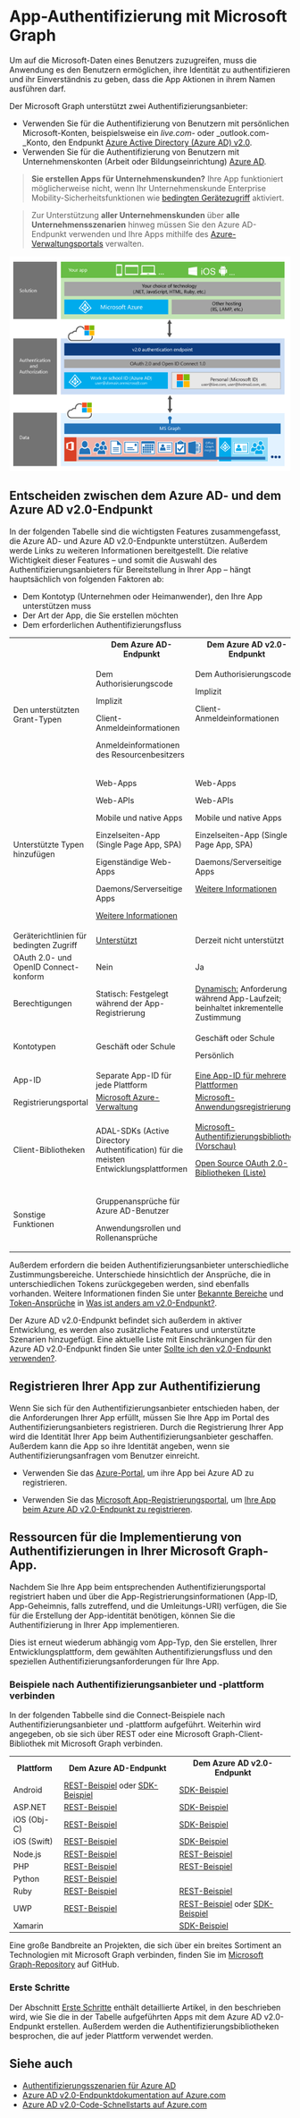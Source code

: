 # <a name="app-authentication-with-microsoft-graph"></a>App-Authentifizierung mit Microsoft Graph

Um auf die Microsoft-Daten eines Benutzers zuzugreifen, muss die Anwendung es den Benutzern ermöglichen, ihre Identität zu authentifizieren und ihr Einverständnis zu geben, dass die App Aktionen in ihrem Namen ausführen darf.

Der Microsoft Graph unterstützt zwei Authentifizierungsanbieter:

- Verwenden Sie für die Authentifizierung von Benutzern mit persönlichen Microsoft-Konten, beispielsweise ein _live.com-_ oder _outlook.com-_Konto, den Endpunkt [Azure Active Directory (Azure AD) v2.0](converged_auth.md).
- Verwenden Sie für die Authentifizierung von Benutzern mit Unternehmenskonten (Arbeit oder Bildungseinrichtung) [Azure AD](app_authorization.md).


> **Sie erstellen Apps für Unternehmenskunden?** Ihre App funktioniert möglicherweise nicht, wenn Ihr Unternehmenskunde Enterprise Mobility-Sicherheitsfunktionen wie <a href="https://azure.microsoft.com/en-us/documentation/articles/active-directory-conditional-access-device-policies/" target="_newtab">bedingten Gerätezugriff</a> aktiviert.  

> Zur Unterstützung **aller Unternehmenskunden** über **alle Unternehmensszenarien** hinweg müssen Sie den Azure AD-Endpunkt verwenden und Ihre Apps mithilfe des [Azure-Verwaltungsportals](https://aka.ms/aadapplist) verwalten.

![Microsoft Graph-Anwendungsstapel. Die Authentifizierung ist als Schicht zwischen Ihrer App und den unterschiedlichen Microsoft Graph-Ressourcen dargestellt.](./images/MSGraph_DevStack_v2Auth.png)

## <a name="deciding-between-the-azure-ad-and-azure-ad-v20-endpoints"></a>Entscheiden zwischen dem Azure AD- und dem Azure AD v2.0-Endpunkt

In der folgenden Tabelle sind die wichtigsten Features zusammengefasst, die Azure AD- und Azure AD v2.0-Endpunkte unterstützen. Außerdem werde Links zu weiteren Informationen bereitgestellt. Die relative Wichtigkeit dieser Features – und somit die Auswahl des Authentifizierungsanbieters für Bereitstellung in Ihrer App – hängt hauptsächlich von folgenden Faktoren ab:

- Dem Kontotyp (Unternehmen oder Heimanwender), den Ihre App unterstützen muss
- Der Art der App, die Sie erstellen möchten
- Dem erforderlichen Authentifizierungsfluss 

<table style="width:100%">
  <tr>
    <th></th>
    <th>Dem Azure AD-Endpunkt</th> 
    <th>Dem Azure AD v2.0-Endpunkt</th>
   </tr>
  <tr>
    <td>Den unterstützten Grant-Typen</td>
    <td style="vertical-align: text-top;"><p>Dem Authorisierungscode</p><p>Implizit</p><p>Client-Anmeldeinformationen</p><p>Anmeldeinformationen des Resourcenbesitzers</p></td> 
    <td style="vertical-align: text-top;"><p>Dem Authorisierungscode</p><p>Implizit</p><p>Client-Anmeldeinformationen</p></td>
   </tr>
  <tr>
    <td>Unterstützte Typen hinzufügen</td>
    <td style="vertical-align: text-top;"><p>Web-Apps</p><p>Web-APIs</p><p>Mobile und native Apps</p><p>Einzelseiten-App (Single Page App, SPA)</p><p>Eigenständige Web-Apps</p><p>Daemons/Serverseitige Apps</p><p><a href="https://azure.microsoft.com/en-us/documentation/articles/active-directory-authentication-scenarios/" target="_newtab">Weitere Informationen</a></p></td> 
    <td style="vertical-align: text-top;"><p>Web-Apps</p><p>Web-APIs</p><p>Mobile und native Apps</p><p>Einzelseiten-App (Single Page App, SPA)</p><p>Daemons/Serverseitige Apps</p><p><a href="https://azure.microsoft.com/en-us/documentation/articles/active-directory-v2-flows/" target="_newtab">Weitere Informationen</a></td>
   </tr>
  <tr>
    <td>Geräterichtlinien für bedingten Zugriff</td>
     <td><a href="https://azure.microsoft.com/en-us/documentation/articles/active-directory-conditional-access-device-policies/" target="_newtab">Unterstützt</a></td> 
    <td>Derzeit nicht unterstützt</td>
   </tr>
  <tr>
    <td>OAuth 2.0- und OpenID Connect-konform</td>
    <td>Nein</td> 
    <td>Ja</td>
  </tr>
  <tr>
    <td>Berechtigungen</td>
    <td>Statisch: Festgelegt während der App-Registrierung </td> 
    <td><a href ="https://azure.microsoft.com/en-us/documentation/articles/active-directory-v2-compare/#scopes-not-resources" target="_newtab">Dynamisch:</a> Anforderung während App-Laufzeit; beinhaltet inkrementelle Zustimmung</td>
  </tr>
  <tr>
    <td>Kontotypen</td>
    <td> <p>Geschäft oder Schule</p></td> 
    <td><p>Geschäft oder Schule</p><p>Persönlich</p> </td>
  </tr>
  <tr>
    <td>App-ID </td>
    <td>Separate App-ID für jede Plattform</td> 
    <td><a href ="https://azure.microsoft.com/en-us/documentation/articles/active-directory-v2-compare/#one-app-id-for-all-platforms" target="_newtab">Eine App-ID für mehrere Plattformen</a></td>
  </tr>
  <tr>
    <td>Registrierungsportal </td>
    <td><a href ="https://manage.windowsazure.com/" target="_newtab">Microsoft Azure-Verwaltung</a></td> 
    <td><a href ="https://apps.dev.microsoft.com" target="_newtab">Microsoft-Anwendungsregistrierung</a></td>
  </tr>
  <tr>
    <td>Client-Bibliotheken </td>
    <td>ADAL-SDKs (Active Directory Authentification) für die meisten Entwicklungsplattformen</td> 
    <td><p><a href="https://www.nuget.org/packages/Microsoft.Identity.Client" target="_newtab">Microsoft-Authentifizierungsbibliothek (Vorschau)</a></p><p><a href="https://azure.microsoft.com/en-us/documentation/articles/active-directory-v2-limitations/#restrictions-on-libraries-amp-sdks" target="_newtab">Open Source OAuth 2.0-Bibliotheken (Liste)</a></p> </td>
  </tr>
  <tr>
    <td>Sonstige Funktionen </td>
    <td><p>Gruppenansprüche für Azure AD-Benutzer</p><p>Anwendungsrollen und Rollenansprüche</p></td> 
    <td></td>
  </tr>
</table> 

Außerdem erfordern die beiden Authentifizierungsanbieter unterschiedliche Zustimmungsbereiche. Unterschiede hinsichtlich der Ansprüche, die in unterschiedlichen Tokens zurückgegeben werden, sind ebenfalls vorhanden. Weitere Informationen finden Sie unter [Bekannte Bereiche](https://azure.microsoft.com/en-us/documentation/articles/active-directory-v2-compare/#well-known-scopes) und [Token-Ansprüche](https://azure.microsoft.com/en-us/documentation/articles/active-directory-v2-compare/#token-claims) in [Was ist anders am v2.0-Endpunkt?](https://azure.microsoft.com/en-us/documentation/articles/active-directory-v2-compare/).

Der Azure AD v2.0-Endpunkt befindet sich außerdem in aktiver Entwicklung, es werden also zusätzliche Features und unterstützte Szenarien hinzugefügt. Eine aktuelle Liste mit Einschränkungen für den Azure AD v2.0-Endpunkt finden Sie unter [Sollte ich den v2.0-Endpunkt verwenden?](https://azure.microsoft.com/en-us/documentation/articles/active-directory-v2-limitations/).

## <a name="registering-your-app-for-authentication"></a>Registrieren Ihrer App zur Authentifizierung 

Wenn Sie sich für den Authentifizierungsanbieter entschieden haben, der die Anforderungen Ihrer App erfüllt, müssen Sie Ihre App im Portal des Authentifizierungsanbieters registrieren. Durch die Registrierung Ihrer App wird die Identität Ihrer App beim Authentifizierungsanbieter geschaffen. Außerdem kann die App so ihre Identität angeben, wenn sie Authentifizierungsanfragen vom Benutzer einreicht.

- Verwenden Sie das [Azure-Portal](https://portal.azure.com/), um ihre App bei Azure AD zu registrieren.

    <!--For Azure AD, you'll also need to associate your Office 365 account with Azure AD subscription in order to manage your apps.-->

- Verwenden Sie das [Microsoft App-Registrierungsportal](auth_register_app_v2.md), um [Ihre App beim Azure AD v2.0-Endpunkt zu registrieren](https://apps.dev.microsoft.com).


## <a name="resources-for-implementing-authentication-in-your-microsoft-graph-app"></a>Ressourcen für die Implementierung von Authentifizierungen in Ihrer Microsoft Graph-App. 

Nachdem Sie Ihre App beim entsprechenden Authentifizierungsportal registriert haben und über die App-Registrierungsinformationen (App-ID, App-Geheimnis, falls zutreffend, und die Umleitungs-URI) verfügen, die Sie für die Erstellung der App-identität benötigen, können Sie die Authentifizierung in Ihrer App implementieren. 

Dies ist erneut wiederum abhängig vom App-Typ, den Sie erstellen, Ihrer Entwicklungsplattform, dem gewählten Authentifizierungsfluss und den speziellen Authentifizierungsanforderungen für Ihre App. 

### <a name="connect-samples-by-authentication-provider-and-platform"></a>Beispiele nach Authentifizierungsanbieter und -plattform verbinden

In der folgenden Tabbelle sind die Connect-Beispiele nach Authentifizierungsanbieter und -plattform aufgeführt. Weiterhin wird angegeben, ob sie sich über REST oder eine Microsoft Graph-Client-Bibliothek mit Microsoft Graph verbinden.

<table>
  <tr>
    <th>Plattform</th>
    <th>Dem Azure AD-Endpunkt</th> 
    <th>Dem Azure AD v2.0-Endpunkt</th>
  </tr>
  <tr>
    <td>Android</td>
    <td>
        <a href="https://github.com/microsoftgraph/android-java-connect-rest-sample">REST-Beispiel</a> oder <a href="https://github.com/microsoftgraph/android-java-connect-sample/tree/last_v1_auth">SDK-Beispiel</a>
    </td> 
    <td>
        <a href="https://github.com/microsoftgraph/android-java-connect-sample">SDK-Beispiel</a>
    </td> 
  </tr>
  <tr>
    <td>ASP.NET</td>
    <td>
        <a href="https://github.com/microsoftgraph/aspnet-connect-rest-sample">REST-Beispiel</a>
    </td>     
    <td>
        <a href="https://github.com/microsoftgraph/aspnet-connect-sample">SDK-Beispiel</a>
    </td> 
  </tr>
  <tr>
    <td>iOS (Obj-C)</td>
    <td>
        <a href="https://github.com/microsoftgraph/ios-objectivec-connect-rest-sample">REST-Beispiel</a>
    </td>     
    <td>
        <a href="https://github.com/microsoftgraph/ios-objectivec-connect-sample">SDK-Beispiel</a>
    </td> 
  </tr>
  <tr>
    <td>iOS (Swift)</td>
    <td>
        <a href="https://github.com/microsoftgraph/ios-swift-connect-rest-sample">REST-Beispiel</a>
    </td>     
    <td>
        <a href="https://github.com/microsoftgraph/ios-swift-connect-sample">SDK-Beispiel</a>
    </td> 
  </tr>
  <tr>
    <td>Node.js</td>
    <td>
        <a href="https://github.com/microsoftgraph/nodejs-connect-rest-sample/tree/last_v1_auth">REST-Beispiel</a>
    </td>     
    <td>
        <a href="https://github.com/microsoftgraph/nodejs-connect-rest-sample">REST-Beispiel</a>
    </td> 
  </tr>
  <tr>
    <td>PHP</td>
    <td>
        <a href="https://github.com/microsoftgraph/php-connect-rest-sample/tree/last_v1_auth">REST-Beispiel</a>
    </td>     
    <td>
        <a href="https://github.com/microsoftgraph/php-connect-rest-sample">REST-Beispiel</a>
    </td> 
  </tr>
  <tr>
    <td>Python</td>
    <td>
        <a href="https://github.com/microsoftgraph/python3-connect-rest-sample">REST-Beispiel</a>
    </td>     
    <td>
    </td> 
  </tr>
  <tr>
    <td>Ruby</td>
    <td>
        <a href="https://github.com/microsoftgraph/ruby-connect-rest-sample/tree/last_v1_auth">REST-Beispiel</a>
    </td>     
    <td>
        <a href="https://github.com/microsoftgraph/ruby-connect-rest-sample">REST-Beispiel</a>
    </td> 
  </tr>
  <tr>
    <td>UWP</td>
    <td>
        <a href="https://github.com/microsoftgraph/uwp-csharp-connect-rest-sample/tree/last_v1_auth">REST-Beispiel</a>
    </td>     
    <td>
        <a href="https://github.com/microsoftgraph/uwp-csharp-connect-rest-sample">REST-Beispiel</a> oder <a href="https://github.com/microsoftgraph/uwp-csharp-connect-sample">SDK-Beispiel</a>
    </td> 
  </tr>
  <tr>
    <td>Xamarin</td>
    <td>
    </td>     
    <td>
        <a href="https://github.com/microsoftgraph/xamarin-csharp-connect-sample">SDK-Beispiel</a>
    </td> 
  </tr>
</table>

Eine große Bandbreite an Projekten, die sich über ein breites Sortiment an Technologien mit Microsoft Graph verbinden, finden Sie im [Microsoft Graph-Repository](https://github.com/microsoftgraph) auf GitHub. 

### <a name="get-started"></a>Erste Schritte  

Der Abschnitt [Erste Schritte](http://developer.microsoft.com/en-us/graph/docs/platform/get-started) enthält detaillierte Artikel, in den beschrieben wird, wie Sie die in der Tabelle aufgeführten Apps mit dem Azure AD v2.0-Endpunkt erstellen. Außerdem werden die Authentifizierungsbibliotheken besprochen, die auf jeder Plattform verwendet werden. 

## <a name="see-also"></a>Siehe auch

- <a href="https://azure.microsoft.com/en-us/documentation/articles/active-directory-authentication-scenarios/#basics-of-authentication-in-azure-ad" target="_newtab">Authentifizierungsszenarien für Azure AD</a>
- <a href="https://azure.microsoft.com/en-us/documentation/articles/?product=active-directory&term=v2.0+endpoint" target="_newtab">Azure AD v2.0-Endpunktdokumentation auf Azure.com</a>
- <a href="https://azure.microsoft.com/en-us/documentation/articles/active-directory-v2-app-registration/#build-a-quick-start-app" target="_newtab">Azure AD v2.0-Code-Schnellstarts auf Azure.com</a>
